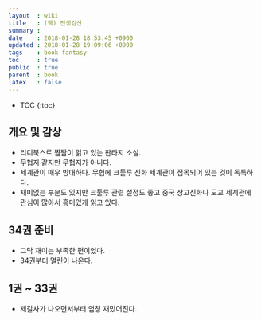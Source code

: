 ```yaml
---
layout  : wiki
title   : (책) 전생검신
summary :
date    : 2018-01-28 18:53:45 +0900
updated : 2018-01-28 19:09:06 +0900
tags    : book fantasy
toc     : true
public  : true
parent  : book
latex   : false
---
```

* TOC
{:toc}

## 개요 및 감상

* 리디북스로 짬짬이 읽고 있는 판타지 소설.
* 무협지 같지만 무협지가 아니다.
* 세계관이 매우 방대하다. 무협에 크툴루 신화 세계관이 접목되어 있는 것이 독특하다.
* 재미없는 부분도 있지만 크툴루 관련 설정도 좋고 중국 상고신화나 도교 세계관에 관심이 많아서 흥미있게 읽고 있다.

## 34권 준비

* 그닥 재미는 부족한 편이었다.
* 34권부터 멀린이 나온다.

## 1권 ~ 33권

* 제갈사가 나오면서부터 엄청 재밌어진다.

